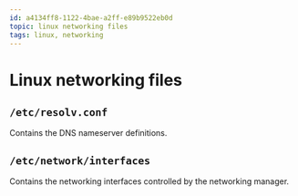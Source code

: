 ```yaml
---
id: a4134ff8-1122-4bae-a2ff-e89b9522eb0d
topic: linux networking files
tags: linux, networking
---
```


# Linux networking files

## `/etc/resolv.conf`

Contains the DNS nameserver definitions.

## `/etc/network/interfaces`

Contains the networking interfaces controlled by the networking manager.
